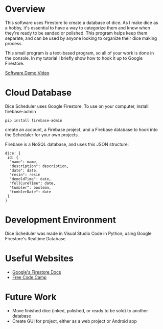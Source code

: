 # Overview

This software uses Firestore to create a database of dice. As I make dice as a hobby, it's essential to have a way to categorize them and know when they're ready to be sanded or polished. This program helps keep them separate, and can be used by anyone looking to organize their dice making process.

This small program is a text-based program, so all of your work is done in the console. In my tutorial I briefly show how to hook it up to Google Firestore.

[Software Demo Video](http://youtu.be/MxqjxfI9x_8?hd=1)

# Cloud Database

Dice Scheduler uses Google Firestore. To use on your computer, install firebase-admin
```
pip install firebase-admin
```
create an account, a Firebase project, and a Firebase database to hook into the Scheduler for your own projects. 

Firebase is a NoSQL database, and uses this JSON structure:

```
dice: {
 id: {
  "name": name,
  "description": description,
  "date": date,
  "resin": resin
  "demoldTime": date,
  "fullCureTime": date,
  "tumbler": boolean,
  "tumblerDate": date
 }
}
```

# Development Environment

Dice Scheduler was made in Visual Studio Code in Python, using Google Firestore's Realtime Database.

# Useful Websites

* [Google's Firestore Docs](https://firebase.google.com/docs/firestore/manage-data/structure-data)
* [Free Code Camp](https://www.freecodecamp.org/news/how-to-get-started-with-firebase-using-python/)

# Future Work

* Move finished dice (inked, polished, or ready to be sold) to another database
* Create GUI for project, either as a web project or Android app
